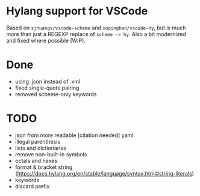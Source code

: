 # Hylang support for VSCode
Based on `sjhuangx/vscode-scheme` and `xuqinghan/vscode-hy`, but is much more than just a REGEXP replace of `scheme -> hy`.
Also a bit modernized and fixed where possible (WIP).

# Done
- using .json instead of .xml
- fixed single-quote pairing
- removed scheme-only keywords

# TODO
- json from more readable [citation needed] yaml
- illegal parenthesis
- lists and dictionaries
- remove non-built-in symbols
- octals and hexes
- format & bracket string (https://docs.hylang.org/en/stable/language/syntax.html#string-literals)
- keywords
- discard prefix